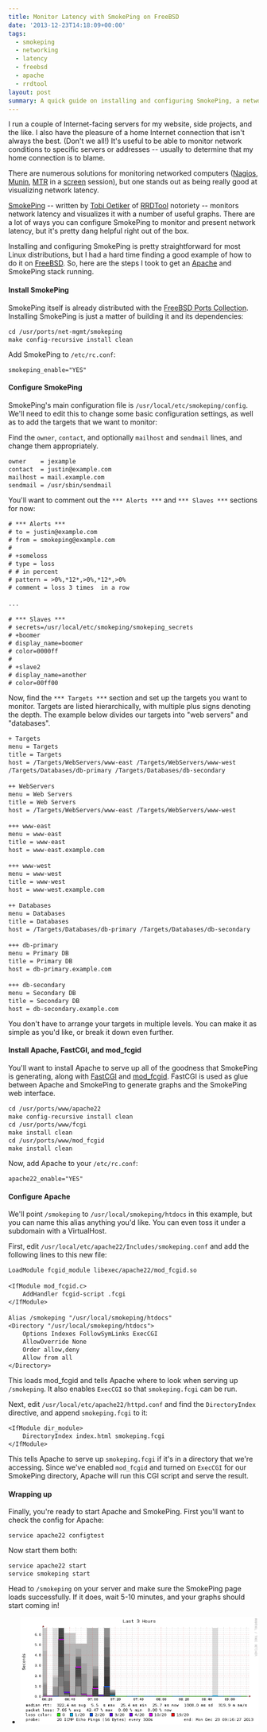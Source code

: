```yaml
---
title: Monitor Latency with SmokePing on FreeBSD
date: '2013-12-23T14:18:09+00:00'
tags:
  - smokeping
  - networking
  - latency
  - freebsd
  - apache
  - rrdtool
layout: post
summary: A quick guide on installing and configuring SmokePing, a network latency monitor, on FreeBSD.
---
```


I run a couple of Internet-facing servers for my website, side projects, and the like. I also have the pleasure of a home Internet connection that isn't always the best. (Don't we all!) It's useful to be able to monitor network conditions to specific servers or addresses -- usually to determine that my home connection is to blame.

There are numerous solutions for monitoring networked computers ([Nagios](http://www.nagios.org), [Munin](http://munin-monitoring.org), [MTR](http://www.bitwizard.nl/mtr/) in a [screen](https://www.gnu.org/software/screen/) session), but one stands out as being really good at visualizing network latency.

[SmokePing](http://oss.oetiker.ch/smokeping/) -- written by [Tobi Oetiker](http://tobi.oetiker.ch/hp/) of [RRDTool](http://oss.oetiker.ch/rrdtool/) notoriety -- monitors network latency and visualizes it with a number of useful graphs. There are a lot of ways you can configure SmokePing to monitor and present network latency, but it's pretty dang helpful right out of the box.

Installing and configuring SmokePing is pretty straightforward for most Linux distributions, but I had a hard time finding a good example of how to do it on [FreeBSD](http://www.freebsd.org). So, here are the steps I took to get an [Apache](https://httpd.apache.org) and SmokePing stack running.

<!-- e -->
<span id="more"></span>

#### Install SmokePing

SmokePing itself is already distributed with the [FreeBSD Ports Collection](http://www.freebsd.org/ports/index.html). Installing SmokePing is just a matter of building it and its dependencies:

~~~
cd /usr/ports/net-mgmt/smokeping
make config-recursive install clean
~~~

Add SmokePing to `/etc/rc.conf`:

~~~
smokeping_enable="YES"
~~~

#### Configure SmokePing

SmokePing's main configuration file is `/usr/local/etc/smokeping/config`. We'll need to edit this to change some basic configuration settings, as well as to add the targets that we want to monitor:

Find the `owner`, `contact`, and optionally `mailhost` and `sendmail` lines, and change them appropriately.

~~~
owner    = jexample
contact  = justin@example.com
mailhost = mail.example.com
sendmail = /usr/sbin/sendmail
~~~

You'll want to comment out the `*** Alerts ***` and `*** Slaves ***` sections for now:

~~~
# *** Alerts ***
# to = justin@example.com
# from = smokeping@example.com
#
# +someloss
# type = loss
# # in percent
# pattern = >0%,*12*,>0%,*12*,>0%
# comment = loss 3 times  in a row

...

# *** Slaves ***
# secrets=/usr/local/etc/smokeping/smokeping_secrets
# +boomer
# display_name=boomer
# color=0000ff
#
# +slave2
# display_name=another
# color=00ff00
~~~

Now, find the `*** Targets ***` section and set up the targets you want to monitor. Targets are listed hierarchically, with multiple plus signs denoting the depth. The example below divides our targets into "web servers" and "databases".

~~~
+ Targets
menu = Targets
title = Targets
host = /Targets/WebServers/www-east /Targets/WebServers/www-west /Targets/Databases/db-primary /Targets/Databases/db-secondary

++ WebServers
menu = Web Servers
title = Web Servers
host = /Targets/WebServers/www-east /Targets/WebServers/www-west

+++ www-east
menu = www-east
title = www-east
host = www-east.example.com

+++ www-west
menu = www-west
title = www-west
host = www-west.example.com

++ Databases
menu = Databases
title = Databases
host = /Targets/Databases/db-primary /Targets/Databases/db-secondary

+++ db-primary
menu = Primary DB
title = Primary DB
host = db-primary.example.com

+++ db-secondary
menu = Secondary DB
title = Secondary DB
host = db-secondary.example.com
~~~

You don't have to arrange your targets in multiple levels. You can make it as simple as you'd like, or break it down even further.

#### Install Apache, FastCGI, and mod_fcgid

You'll want to install Apache to serve up all of the goodness that SmokePing is generating, along with [FastCGI](http://www.fastcgi.com/) and [mod_fcgid](https://httpd.apache.org/mod_fcgid/). FastCGI is used as glue between Apache and SmokePing to generate graphs and the SmokePing web interface.

~~~
cd /usr/ports/www/apache22
make config-recursive install clean
cd /usr/ports/www/fcgi
make install clean
cd /usr/ports/www/mod_fcgid
make install clean
~~~

Now, add Apache to your `/etc/rc.conf`:

~~~
apache22_enable="YES"
~~~

#### Configure Apache

We'll point `/smokeping` to `/usr/local/smokeping/htdocs` in this example, but you can name this alias anything you'd like. You can even toss it under a subdomain with a VirtualHost.

First, edit `/usr/local/etc/apache22/Includes/smokeping.conf` and add the following lines to this new file:

~~~
LoadModule fcgid_module libexec/apache22/mod_fcgid.so

<IfModule mod_fcgid.c>
    AddHandler fcgid-script .fcgi
</IfModule>

Alias /smokeping "/usr/local/smokeping/htdocs"
<Directory "/usr/local/smokeping/htdocs">
    Options Indexes FollowSymLinks ExecCGI
    AllowOverride None
    Order allow,deny
    Allow from all
</Directory>
~~~

This loads mod_fcgid and tells Apache where to look when serving up `/smokeping`. It also enables `ExecCGI` so that `smokeping.fcgi` can be run.

Next, edit `/usr/local/etc/apache22/httpd.conf` and find the `DirectoryIndex` directive, and append `smokeping.fcgi` to it:

~~~
<IfModule dir_module>
    DirectoryIndex index.html smokeping.fcgi
</IfModule>
~~~

This tells Apache to serve up `smokeping.fcgi` if it's in a directory that we're accessing. Since we've enabled `mod_fcgid` and turned on `ExecCGI` for our SmokePing directory, Apache will run this CGI script and serve the result.

#### Wrapping up

Finally, you're ready to start Apache and SmokePing. First you'll want to check the config for Apache:

~~~
service apache22 configtest
~~~

Now start them both:

~~~
service apache22 start
service smokeping start
~~~

Head to `/smokeping` on your server and make sure the SmokePing page loads successfully. If it does, wait 5-10 minutes, and your graphs should start coming in!

<ul class="clearing-thumbs" data-clearing>
    <li>
        <a href="/assets/img/2013-12-23-monitor-latency-with-smokeping-on-freebsd/smokeping.png">
            <img data-caption="Maybe my Internet connection is fixed &mdash; for now." src="/assets/img/2013-12-23-monitor-latency-with-smokeping-on-freebsd/smokeping.png" alt="A SmokePing graph of my home connection's latency">
        </a>
    </li>
</ul>
